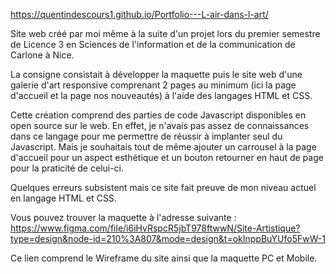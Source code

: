 https://quentindescours1.github.io/Portfolio---L-air-dans-l-art/

Site web créé par moi même à la suite d'un projet lors du premier semestre de Licence 3 en Sciences de l'information et de la communication de Carlone à Nice.

La consigne consistait à développer la maquette puis le site web d'une galerie d'art responsive comprenant 2 pages au minimum (ici la page d'accueil et la page nos nouveautés) à l'aide des langages HTML et CSS.

Cette création comprend des parties de code Javascript disponibles en open source sur le web. En effet, je n'avais pas assez de connaissances dans ce langage pour me permettre de réussir à implanter seul du Javascript. Mais je souhaitais tout de même ajouter un carrousel à la page d'accueil pour un aspect esthétique et un bouton retourner en haut de page pour la praticité de celui-ci.

Quelques erreurs subsistent mais ce site fait preuve de mon niveau actuel en langage HTML et CSS.

Vous pouvez trouver la maquette à l'adresse suivante : https://www.figma.com/file/i6iHvRspcR5jbT978ftwwN/Site-Artistique?type=design&node-id=210%3A807&mode=design&t=okInppBuYUfo5FwW-1

Ce lien comprend le Wireframe du site ainsi que la maquette PC et Mobile.
